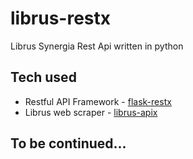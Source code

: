 # librus-restx
Librus Synergia Rest Api written in python

## Tech used
- Restful API Framework - [flask-restx](https://github.com/python-restx/flask-restx)
- Librus web scraper - [librus-apix](https://github.com/RustySnek/librus-apix/)
## To be continued...
